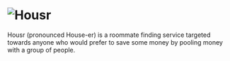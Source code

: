 # ![Housr]()


Housr (pronounced House-er) is a roommate finding service targeted towards anyone who would prefer to save some money by pooling money with a group of people.
